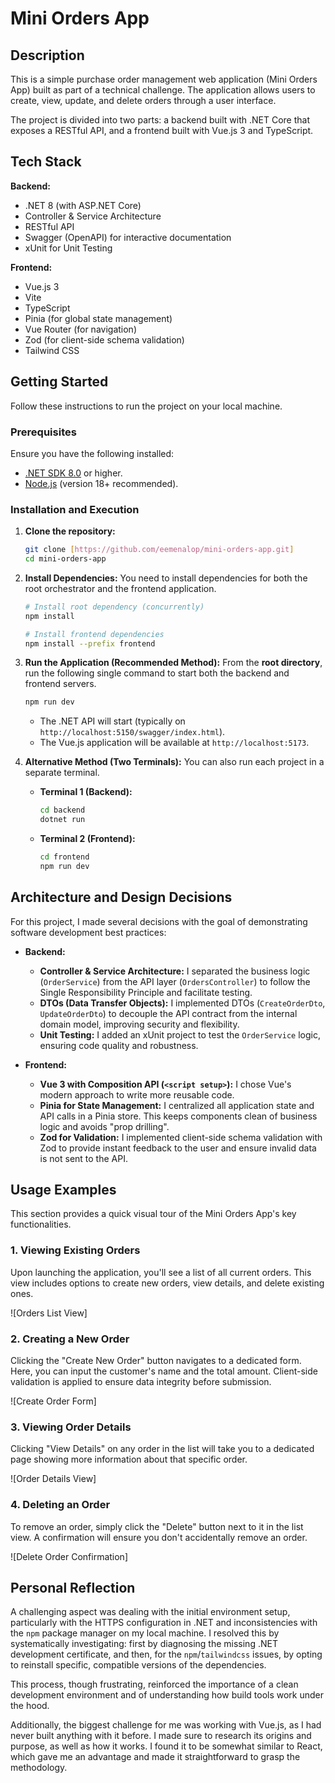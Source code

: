 # Mini Orders App

## Description

This is a simple purchase order management web application (Mini Orders App) built as part of a technical challenge. The application allows users to create, view, update, and delete orders through a user interface.

The project is divided into two parts: a backend built with .NET Core that exposes a RESTful API, and a frontend built with Vue.js 3 and TypeScript.

## Tech Stack

**Backend:**
* .NET 8 (with ASP.NET Core)
* Controller & Service Architecture
* RESTful API
* Swagger (OpenAPI) for interactive documentation
* xUnit for Unit Testing

**Frontend:**
* Vue.js 3
* Vite
* TypeScript
* Pinia (for global state management)
* Vue Router (for navigation)
* Zod (for client-side schema validation)
* Tailwind CSS

## Getting Started

Follow these instructions to run the project on your local machine.

### Prerequisites

Ensure you have the following installed:
* [.NET SDK 8.0](https://dotnet.microsoft.com/download/dotnet/8.0) or higher.
* [Node.js](https://nodejs.org/) (version 18+ recommended).

### Installation and Execution

1.  **Clone the repository:**
    ```bash
    git clone [https://github.com/eemenalop/mini-orders-app.git]
    cd mini-orders-app
    ```

2.  **Install Dependencies:**
    You need to install dependencies for both the root orchestrator and the frontend application.
    ```bash
    # Install root dependency (concurrently)
    npm install

    # Install frontend dependencies
    npm install --prefix frontend
    ```

3.  **Run the Application (Recommended Method):**
    From the **root directory**, run the following single command to start both the backend and frontend servers.
    ```bash
    npm run dev
    ```
    * The .NET API will start (typically on `http://localhost:5150/swagger/index.html`).
    * The Vue.js application will be available at `http://localhost:5173`.

4.  **Alternative Method (Two Terminals):**
    You can also run each project in a separate terminal.
    * **Terminal 1 (Backend):**
        ```bash
        cd backend
        dotnet run
        ```
    * **Terminal 2 (Frontend):**
        ```bash
        cd frontend
        npm run dev
        ```

## Architecture and Design Decisions

For this project, I made several decisions with the goal of demonstrating software development best practices:

* **Backend:**
    * **Controller & Service Architecture:** I separated the business logic (`OrderService`) from the API layer (`OrdersController`) to follow the Single Responsibility Principle and facilitate testing.
    * **DTOs (Data Transfer Objects):** I implemented DTOs (`CreateOrderDto`, `UpdateOrderDto`) to decouple the API contract from the internal domain model, improving security and flexibility.
    * **Unit Testing:** I added an xUnit project to test the `OrderService` logic, ensuring code quality and robustness.

* **Frontend:**
    * **Vue 3 with Composition API (`<script setup>`):** I chose Vue's modern approach to write more reusable code.
    * **Pinia for State Management:** I centralized all application state and API calls in a Pinia store. This keeps components clean of business logic and avoids "prop drilling".
    * **Zod for Validation:** I implemented client-side schema validation with Zod to provide instant feedback to the user and ensure invalid data is not sent to the API.

## Usage Examples

This section provides a quick visual tour of the Mini Orders App's key functionalities.

### 1. Viewing Existing Orders

Upon launching the application, you'll see a list of all current orders. This view includes options to create new orders, view details, and delete existing ones.

![Orders List View]
`
`

### 2. Creating a New Order

Clicking the "Create New Order" button navigates to a dedicated form. Here, you can input the customer's name and the total amount. Client-side validation is applied to ensure data integrity before submission.

![Create Order Form]
`
`

### 3. Viewing Order Details

Clicking "View Details" on any order in the list will take you to a dedicated page showing more information about that specific order.

![Order Details View]
`
`

### 4. Deleting an Order

To remove an order, simply click the "Delete" button next to it in the list view. A confirmation will ensure you don't accidentally remove an order.

![Delete Order Confirmation]
`
`

## Personal Reflection

A challenging aspect was dealing with the initial environment setup, particularly with the HTTPS configuration in .NET and inconsistencies with the `npm` package manager on my local machine. I resolved this by systematically investigating: first by diagnosing the missing .NET development certificate, and then, for the `npm`/`tailwindcss` issues, by opting to reinstall specific, compatible versions of the dependencies.

This process, though frustrating, reinforced the importance of a clean development environment and of understanding how build tools work under the hood.

Additionally, the biggest challenge for me was working with Vue.js, as I had never built anything with it before. I made sure to research its origins and purpose, as well as how it works. I found it to be somewhat similar to React, which gave me an advantage and made it straightforward to grasp the methodology.